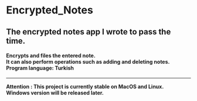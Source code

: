 # Encrypted_Notes

<h2> The encrypted notes app I wrote to pass the time. </h2> 

<h4> Encrypts and files the entered note. <br/>
It can also perform operations such as adding and deleting notes. <br/>
Program language: Turkish </h4>
<hr/>
<b> Attention <b/> : This project is currently stable on <b>MacOS<b/> and <b>Linux<b/>. <br />
Windows version will be released later.
